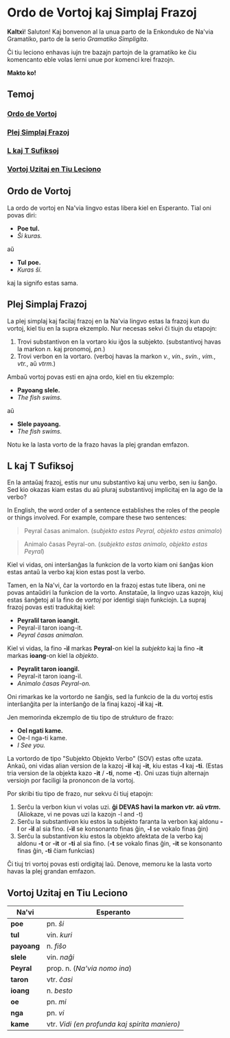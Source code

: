 # Ordo de Vortoj kaj Simplaj Frazoj

**Kaltxì**! Saluton! Kaj bonvenon al la unua parto de la Enkonduko de Na'via Gramatiko, parto de la serio *Gramatiko Simpligita*.

Ĉi tiu leciono enhavas iujn tre bazajn partojn de la gramatiko ke ĉiu komencanto eble volas lerni unue por komenci krei frazojn.

**Makto ko!**

## Temoj

### [Ordo de Vortoj](#1)

### [Plej Simplaj Frazoj](#2)

### [L kaj T Sufiksoj](#3)

### [Vortoj Uzitaj en Tiu Leciono](#v)

<span id="1">
</span>

## Ordo de Vortoj

La ordo de vortoj en Na'via lingvo estas libera kiel en Esperanto. Tial oni povas diri:

- **Poe tul.**
- _Ŝi kuras._

aŭ

- **Tul poe.**
- _Kuras ŝi._

kaj la signifo estas sama.

<span id="2">
</span>

## Plej Simplaj Frazoj

La plej simplaj kaj facilaj frazoj en la Na'via lingvo estas la frazoj kun du vortoj, kiel tiu en la supra ekzemplo. 
Nur necesas sekvi ĉi tiujn du etapojn:

1. Trovi substantivon en la vortaro kiu iĝos la subjekto. (substantivoj havas la markon  _n._ kaj pronomoj, _pn._)
2. Trovi verbon en la vortaro. (verboj havas la markon _v._, _vin._, _svin._, _vim._, _vtr._, aŭ _vtrm._)

Ambaŭ vortoj povas esti en ajna ordo, kiel en tiu ekzemplo:

- **Payoang slele.**
- _The fish swims._

aŭ

- **Slele payoang.**
- _The fish swims._

Notu ke la lasta vorto de la frazo havas la plej grandan emfazon.

<span id="3">
</span>

## L kaj T Sufiksoj

En la antaŭaj frazoj, estis nur unu substantivo kaj unu verbo, sen iu ŝanĝo. Sed kio okazas kiam estas du aŭ pluraj substantivoj implicitaj en la ago de la verbo?

In English, the word order of a sentence establishes the roles of the people or things involved. For example, compare these two sentences:

> Peyral ĉasas animalon. (_subjekto estas Peyral, objekto estas animalo_)

> Animalo ĉasas Peyral-on. (_subjekto estas animalo, objekto estas Peyral_)

Kiel vi vidas, oni interŝanĝas la funkcion de la vorto kiam oni ŝanĝas kion estas antaŭ la verbo kaj kion estas post la verbo.

Tamen, en la Na'vi, ĉar la vortordo en la frazoj estas tute libera, oni ne povas antaŭdiri la funkcion de la vorto. Anstataŭe, la lingvo uzas kazojn, kiuj estas ŝanĝetoj al la fino de _vortoj_ por identigi siajn funkciojn. La supraj frazoj povas esti tradukitaj kiel:

- **Peyralìl taron ioangit.**
- Peyral-ìl taron ioang-it.
- _Peyral ĉasas animalon._

Kiel vi vidas, la fino **-ìl** markas **Peyral**-on kiel la _subjekto_ kaj la fino **-it** markas **ioang**-on kiel la _objekto_.

- **Peyralit taron ioangìl.**
- Peyral-it taron ioang-ìl.
- _Animalo ĉasas Peyral-on._

Oni rimarkas ke la vortordo ne ŝanĝis, sed la funkcio de la du vortoj estis interŝanĝita per la interŝanĝo de la finaj kazoj **-ìl** kaj **-it**.

Jen memorinda ekzemplo de tiu tipo de strukturo de frazo:

- **Oel ngati kame.**
- Oe-l nga-ti kame.
- _I See you._

La vortordo de tipo "Subjekto Objekto Verbo" (SOV) estas ofte uzata. Ankaŭ, oni vidas alian version de la kazoj **-ìl** kaj **-it**,  kiu estas **-l** kaj **-ti**. (Estas tria version de la objekta kazo **-it** / **-ti**, nome **-t**). Oni uzas tiujn alternajn versiojn por faciligi la prononcon de la vortoj.

Por skribi tiu tipo de frazo, nur sekvu ĉi tiuj etapojn:

1. Serĉu la verbon kiun vi volas uzi. **ĝi DEVAS havi la markon _vtr._ aŭ _vtrm._** (Aliokaze, vi ne povas uzi la kazojn -l and -t)
2. Serĉu la substantivon kiu estos la subjekto faranta la verbon kaj aldonu **-l** or **-ìl** al sia fino. (**-ìl** se konsonanto finas ĝin, **-l** se vokalo finas ĝin)
3. Serĉu la substantivon kiu estos la objekto afektata de la verbo kaj aldonu **-t** or **-it** or **-ti** al sia fino. (**-t** se vokalo finas ĝin, **-it** se konsonanto finas ĝin, **-ti** ĉiam funkcias)

Ĉi tiuj tri vortoj povas esti ordigitaj laŭ. Denove, memoru ke la lasta vorto havas la plej grandan emfazon.

<span id="v">
</span>

## Vortoj Uzitaj en Tiu Leciono

Na'vi       | Esperanto
----------- | ---------------------------------------------
**poe**     | pn. _ŝi_
**tul**     | vin. _kuri_
**payoang** | n. _fiŝo_
**slele**   | vin. _naĝi_
**Peyral**  | prop. n. (_Na'via nomo ina_)
**taron**   | vtr. _ĉasi_
**ioang**   | n. _besto_
**oe**      | pn. _mi_
**nga**     | pn. _vi_
**kame**    | vtr. _Vidi (en profunda kaj spirita maniero)_
